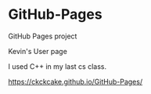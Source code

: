# GitHub-Pages

GitHub Pages project

Kevin's User page

I used C++ in my last cs class.

https://ckckcake.github.io/GitHub-Pages/